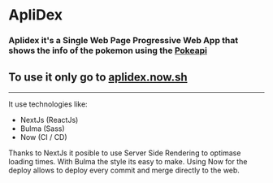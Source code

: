 # ApliDex

### Aplidex it's a Single Web Page Progressive Web App that shows the info of the pokemon using the [Pokeapi](https://pokeapi.co)

## To use it only go to [aplidex.now.sh](https://aplidex.now.sh)
---
It use technologies like:
- NextJs (ReactJs)
- Bulma (Sass)
- Now (CI / CD)

Thanks to NextJs it posible to use Server Side Rendering to optimase loading times.
With Bulma the style its easy to make.
Using Now for the deploy allows to deploy every commit and merge directly to the web.

